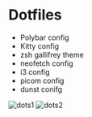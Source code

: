 # Dotfiles

- Polybar config
- Kitty config
- zsh gallifrey theme
- neofetch config
- i3 config
- picom config
- dunst conifg

![dots1](https://github.com/pal4569/dotfiles/assets/39223944/e2495c72-94ae-4c7e-8e7b-a714056d8d59)
![dots2](https://github.com/pal4569/dotfiles/assets/39223944/91abf4b3-410f-4dd4-91c5-f77af3941de8)
